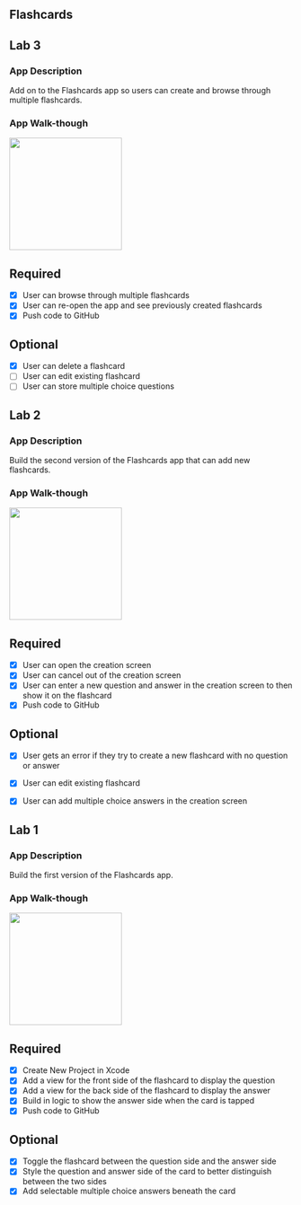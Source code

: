 ## Flashcards

## Lab 3

### App Description

Add on to the Flashcards app so users can create and browse through multiple flashcards.

### App Walk-though

<img src="http://g.recordit.co/kslGQG7CTH.gif" width=200><br>

## Required
- [X] User can browse through multiple flashcards
- [X] User can re-open the app and see previously created flashcards
- [X] Push code to GitHub
## Optional
- [X] User can delete a flashcard
- [ ] User can edit existing flashcard
- [ ] User can store multiple choice questions

## Lab 2

### App Description

Build the second version of the Flashcards app that can add new flashcards.

### App Walk-though

<img src="http://g.recordit.co/Iu5qtgsXUo.gif" width=200><br>

## Required
- [X] User can open the creation screen
- [X] User can cancel out of the creation screen
- [X] User can enter a new question and answer in the creation screen to then show it on the flashcard
- [X] Push code to GitHub
## Optional
- [X] User gets an error if they try to create a new flashcard with no question or answer
- [X] User can edit existing flashcard
- [X] User can add multiple choice answers in the creation screen


## Lab 1

### App Description

Build the first version of the Flashcards app. 

### App Walk-though

<img src="http://g.recordit.co/RV725TINWK.gif" width=200><br>


## Required
- [x] Create New Project in Xcode
- [x] Add a view for the front side of the flashcard to display the question
- [x] Add a view for the back side of the flashcard to display the answer
- [x] Build in logic to show the answer side when the card is tapped
- [x] Push code to GitHub
## Optional
- [x] Toggle the flashcard between the question side and the answer side
- [x] Style the question and answer side of the card to better distinguish between the two sides
- [x] Add selectable multiple choice answers beneath the card
